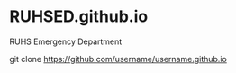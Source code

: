 # RUHSED.github.io
RUHS Emergency Department 

git clone https://github.com/username/username.github.io
